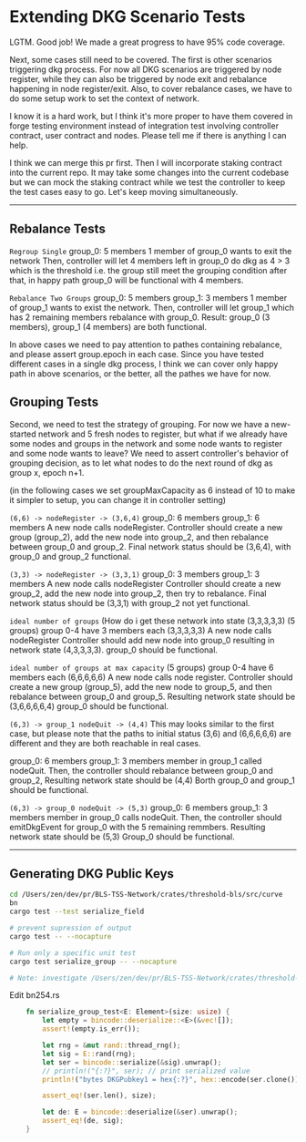# Extending DKG Scenario Tests

LGTM. Good job! We made a great progress to have 95% code coverage.

Next, some cases still need to be covered. The first is other scenarios triggering dkg process. For now all DKG scenarios are triggered by node register, while they can also be triggered by node exit and rebalance happening in node register/exit. Also, to cover rebalance cases, we have to do some setup work to set the context of network.

I know it is a hard work, but I think it's more proper to have them covered in forge testing environment instead of integration test involving controller contract, user contract and nodes. Please tell me if there is anything I can help.

I think we can merge this pr first. Then I will incorporate staking contract into the current repo. It may take some changes into the current codebase but we can mock the staking contract while we test the controller to keep the test cases easy to go. Let's keep moving simultaneously.

---

## Rebalance Tests

`Regroup Single`
group_0: 5 members
1 member of group_0 wants to exit the network
Then, controller will let 4 members left in group_0 do dkg as 4 > 3 which is the threshold
i.e. the group still meet the grouping condition
after that, in happy path group_0 will be functional with 4 members.

`Rebalance Two Groups`
group_0: 5 members
group_1: 3 members
1 member of group_1 wants to exist the network.
Then, controller will let group_1 which has 2 remaining members rebalance with group_0.
Result: group_0 (3 members), group_1 (4 members) are both functional.

In above cases we need to pay attention to pathes containing rebalance, and please assert group.epoch in each case. Since you have tested different cases in a single dkg process, I think we can cover only happy path in above scenarios, or the better, all the pathes we have for now.

## Grouping Tests

Second, we need to test the strategy of grouping. For now we have a new-started network and 5 fresh nodes to register, but what if we already have some nodes and groups in the network and some node wants to register and some node wants to leave? We need to assert controller's behavior of grouping decision, as to let what nodes to do the next round of dkg as group x, epoch n+1.

(in the following cases we set groupMaxCapacity as 6 instead of 10 to make it simpler to setup, you can change it in controller setting)

`(6,6) -> nodeRegister -> (3,6,4)`
group_0: 6 members
group_1: 6 members
A new node calls nodeRegister.
Controller should create a new group (group_2), add the new node into group_2, and then rebalance between group_0 and group_2.
Final network status should be (3,6,4), with group_0 and group_2 functional.

`(3,3) -> nodeRegister -> (3,3,1)`
group_0: 3 members
group_1: 3 members
A new node calls nodeRegister
Controller should create a new group_2, add the new node into group_2, then try to rebalance. 
Final network status should be (3,3,1) with group_2 not yet functional.

`ideal number of groups` (How do i get these network into state (3,3,3,3,3)
(5 groups) group 0-4 have 3 members each (3,3,3,3,3)
A new node calls nodeRegister
Controller should add new node into group_0 resulting in network state (4,3,3,3,3).
group_0 should be functional.

`ideal number of groups at max capacity`
(5 groups) group 0-4 have 6 members each (6,6,6,6,6)
A new node calls node register.
Controller should create a new group (group_5), add the new node to group_5, and then rebalance between group_0 and group_5.
Resulting network state should be (3,6,6,6,6,4) group_0 should be functional.

`(6,3) -> group_1 nodeQuit -> (4,4)`
This may looks similar to the first case, but please note that the paths to initial status (3,6) and (6,6,6,6,6) are different and they are both reachable in real cases.

group_0: 6 members
group_1: 3 members
member in group_1 called nodeQuit.
Then, the controller should rebalance between group_0 and group_2,
Resulting network state should be (4,4)
Borth group_0 and group_1 should be functional.

`(6,3) -> group_0 nodeQuit -> (5,3)`
group_0: 6 members
group_1: 3 members
member in group_0 calls nodeQuit.
Then, the controller should emitDkgEvent for group_0 with the 5 remaining remmbers.
Resulting network state should be (5,3)
Group_0 should be functional.

---

## Generating DKG Public Keys

```bash
cd /Users/zen/dev/pr/BLS-TSS-Network/crates/threshold-bls/src/curve
bn
cargo test --test serialize_field

# prevent supression of output
cargo test -- --nocapture

# Run only a specific unit test
cargo test serialize_group -- --nocapture

# Note: investigate /Users/zen/dev/pr/BLS-TSS-Network/crates/threshold-bls/src/test_bls.rs
```

Edit bn254.rs

```rust
    fn serialize_group_test<E: Element>(size: usize) {
        let empty = bincode::deserialize::<E>(&vec![]);
        assert!(empty.is_err());

        let rng = &mut rand::thread_rng();
        let sig = E::rand(rng);
        let ser = bincode::serialize(&sig).unwrap();
        // println!("{:?}", ser); // print serialized value
        println!("bytes DKGPubkey1 = hex{:?}", hex::encode(ser.clone()));

        assert_eq!(ser.len(), size);

        let de: E = bincode::deserialize(&ser).unwrap();
        assert_eq!(de, sig);
    }
```

